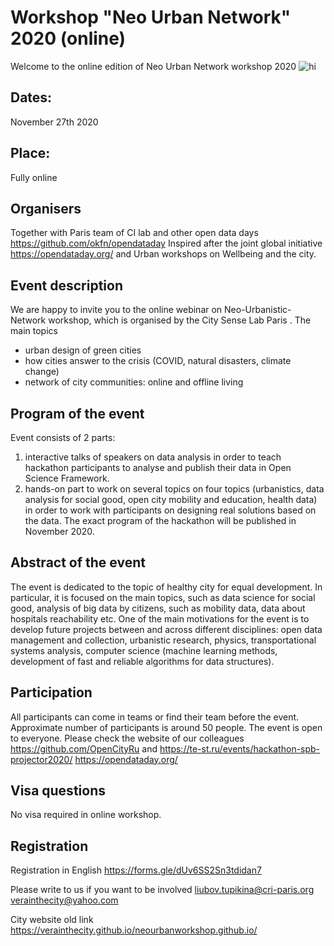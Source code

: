 # Workshop "Neo Urban Network" 2020 (online)
Welcome to the online edition of Neo Urban Network workshop 2020
<img src="images/petergof.png" alt="hi" class="inline"/>

## Dates: 
November 27th 2020 
## Place: 
Fully online 

## Organisers

Together with Paris team of CI lab and other open data days https://github.com/okfn/opendataday
Inspired after the joint global initiative https://opendataday.org/ and Urban workshops on Wellbeing and the city.



## Event description

We  are happy to invite you to the online webinar on Neo-Urbanistic-Network workshop, which is organised by the City Sense Lab Paris .
The main topics
- urban design of green cities
- how cities answer to the crisis (COVID, natural disasters, climate change)
- network of  city communities: online and offline living


## Program of the event
Event consists of 2 parts:
1. interactive talks of speakers on data analysis
in order to teach hackathon participants to analyse and publish their data in Open Science Framework. 
2. hands-on part to work on several topics on four topics 
(urbanistics, data analysis for social good, open city mobility and education, 
health data) in order to work with participants on designing real solutions based on the data. 
The exact program of the hackathon will be published in November 2020.



## Abstract of the event
The event is dedicated to the topic of healthy city for equal development. In particular, it is focused on the main topics, such as data science for social good, analysis of big data by citizens, such as mobility data, data about hospitals reachability etc. 
One of the main motivations for the event is to develop future projects between and across different disciplines: open data management and collection, urbanistic research, physics, transportational systems analysis, computer science (machine learning methods, development of fast and reliable algorithms for data structures).

## Participation
All participants can come in teams or find their team before the event. 
Approximate number of participants is around 50 people. The event is open to everyone. 
Please check the website of our colleagues
https://github.com/OpenCityRu and https://te-st.ru/events/hackathon-spb-projector2020/ https://opendataday.org/ 



## Visa questions 
No visa required in online workshop.

## Registration
Registration in English https://forms.gle/dUv6SS2Sn3tdidan7

Please write to us if you want to be involved 
liubov.tupikina@cri-paris.org
verainthecity@yahoo.com


City website old link 
https://verainthecity.github.io/neourbanworkshop.github.io/

